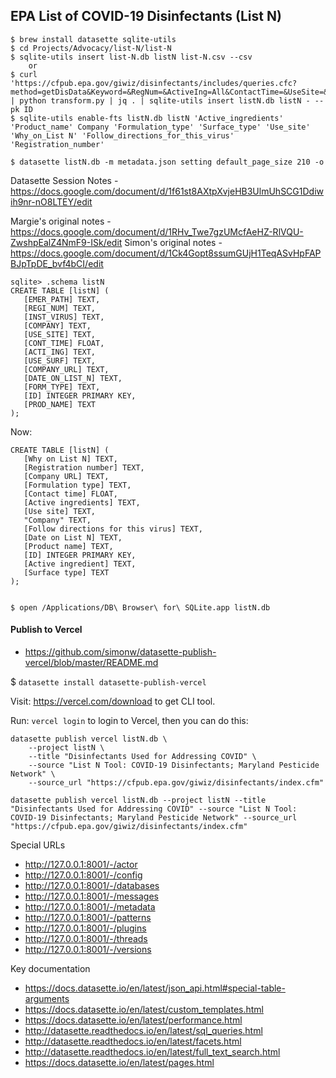 ## EPA List of COVID-19 Disinfectants (List N)


```
$ brew install datasette sqlite-utils
$ cd Projects/Advocacy/list-N/list-N
$ sqlite-utils insert list-N.db listN list-N.csv --csv
    or
$ curl 'https://cfpub.epa.gov/giwiz/disinfectants/includes/queries.cfc?method=getDisData&Keyword=&RegNum=&ActiveIng=All&ContactTime=&UseSite=&SurfType=' | python transform.py | jq . | sqlite-utils insert listN.db listN - --pk ID
$ sqlite-utils enable-fts listN.db listN 'Active_ingredients' 'Product_name' Company 'Formulation_type' 'Surface_type' 'Use_site' 'Why_on_List N' 'Follow_directions_for_this_virus' 'Registration_number'

$ datasette listN.db -m metadata.json setting default_page_size 210 -o 
```


Datasette Session Notes - https://docs.google.com/document/d/1f61st8AXtpXvjeHB3UlmUhSCG1Ddiwih9nr-nO8LTEY/edit

Margie's original notes - https://docs.google.com/document/d/1RHv_Twe7gzUMcfAeHZ-RlVQU-ZwshpEalZ4NmF9-ISk/edit
Simon's original notes - https://docs.google.com/document/d/1Ck4Gopt8ssumGUjH1TeqASvHpFAPBJpTpDE_bvf4bCI/edit



```
sqlite> .schema listN
CREATE TABLE [listN] (
   [EMER_PATH] TEXT,
   [REGI_NUM] TEXT,
   [INST_VIRUS] TEXT,
   [COMPANY] TEXT,
   [USE_SITE] TEXT,
   [CONT_TIME] FLOAT,
   [ACTI_ING] TEXT,
   [USE_SURF] TEXT,
   [COMPANY_URL] TEXT,
   [DATE_ON_LIST_N] TEXT,
   [FORM_TYPE] TEXT,
   [ID] INTEGER PRIMARY KEY,
   [PROD_NAME] TEXT
);
```
Now:
```
CREATE TABLE [listN] (
   [Why on List N] TEXT,
   [Registration number] TEXT,
   [Company URL] TEXT,
   [Formulation type] TEXT,
   [Contact time] FLOAT,
   [Active ingredients] TEXT,
   [Use site] TEXT,
   "Company" TEXT,
   [Follow directions for this virus] TEXT,
   [Date on List N] TEXT,
   [Product name] TEXT,
   [ID] INTEGER PRIMARY KEY,
   [Active ingredient] TEXT,
   [Surface type] TEXT
);


```





```
$ open /Applications/DB\ Browser\ for\ SQLite.app listN.db
```
#### Publish to Vercel
- https://github.com/simonw/datasette-publish-vercel/blob/master/README.md

$ `datasette install datasette-publish-vercel`

Visit: https://vercel.com/download to get CLI tool.

Run: `vercel login` to login to Vercel, then you can do this:

```
datasette publish vercel listN.db \
	--project listN \
	--title "Disinfectants Used for Addressing COVID" \
	--source "List N Tool: COVID-19 Disinfectants; Maryland Pesticide Network" \
	--source_url "https://cfpub.epa.gov/giwiz/disinfectants/index.cfm" 
```
```
datasette publish vercel listN.db --project listN --title "Disinfectants Used for Addressing COVID" --source "List N Tool: COVID-19 Disinfectants; Maryland Pesticide Network" --source_url "https://cfpub.epa.gov/giwiz/disinfectants/index.cfm" 
```
Special URLs
- http://127.0.0.1:8001/-/actor
- http://127.0.0.1:8001/-/config
- http://127.0.0.1:8001/-/databases
- http://127.0.0.1:8001/-/messages
- http://127.0.0.1:8001/-/metadata
- http://127.0.0.1:8001/-/patterns
- http://127.0.0.1:8001/-/plugins
- http://127.0.0.1:8001/-/threads
- http://127.0.0.1:8001/-/versions

Key documentation 
- https://docs.datasette.io/en/latest/json_api.html#special-table-arguments
- https://docs.datasette.io/en/latest/custom_templates.html
- https://docs.datasette.io/en/latest/performance.html
- http://datasette.readthedocs.io/en/latest/sql_queries.html
- http://datasette.readthedocs.io/en/latest/facets.html
- http://datasette.readthedocs.io/en/latest/full_text_search.html
- https://docs.datasette.io/en/latest/pages.html
